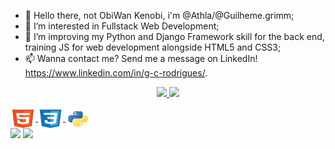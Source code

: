 - 👋 Hello  there, not ObiWan Kenobi, i'm @Athla/@Guilheme.grimm;
- 👀 I’m interested in Fullstack Web Development;
- 🌱 I’m improving my Python and Django Framework skill for the back end, training JS for web development alongside HTML5 and CSS3;
- 📫 Wanna contact me? Send me a message on LinkedIn!
                                        https://www.linkedin.com/in/g-c-rodrigues/.


<div align="center">
  <a href="https://github.com/athla">
  <img height="180em" src="https://github-readme-stats.vercel.app/api?username=athla&show_icons=true&theme=dark&include_all_commits=true&count_private=true"/>
  <img height="180em" src="https://github-readme-stats.vercel.app/api/top-langs/?username=athla&layout=compact&langs_count=7&theme=dark"/>
</div>
<div style="display: inline_block"><br>
  <img align="center" alt="Rafa-HTML" height="30" width="40" src="https://raw.githubusercontent.com/devicons/devicon/master/icons/html5/html5-original.svg">
  <img align="center" alt="Rafa-CSS" height="30" width="40" src="https://raw.githubusercontent.com/devicons/devicon/master/icons/css3/css3-original.svg">
  <img align="center" alt="Rafa-Python" height="30" width="40" src="https://raw.githubusercontent.com/devicons/devicon/master/icons/python/python-original.svg">
</div>
<div>
  <a href = "mailto:guilher.c.rodrigues@gmail.com"><img src="https://img.shields.io/badge/-Gmail-%23333?style=for-the-badge&logo=gmail&logoColor=red" target="_blank"></a>
    <a href = "https://www.linkedin.com/in/g-c-rodrigues/"><img src="https://img.shields.io/badge/LinkedIn-0077B5?style=for-the-badge&logo=linkedin&logoColor=white" target="_blank"></a>
</div>
